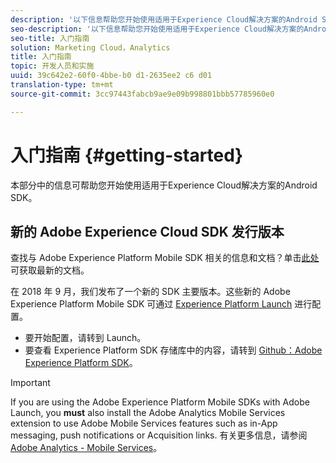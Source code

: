 ```yaml
---
description: '以下信息帮助您开始使用适用于Experience Cloud解决方案的Android SDK '
seo-description: '以下信息帮助您开始使用适用于Experience Cloud解决方案的Android SDK '
seo-title: 入门指南
solution: Marketing Cloud，Analytics
title: 入门指南
topic: 开发人员和实施
uuid: 39c642e2-60f0-4bbe-b0 d1-2635ee2 c6 d01
translation-type: tm+mt
source-git-commit: 3cc97443fabcb9ae9e09b998801bbb57785960e0

---
```



# 入门指南 {#getting-started}

本部分中的信息可帮助您开始使用适用于Experience Cloud解决方案的Android SDK。

## 新的 Adobe Experience Cloud SDK 发行版本

查找与 Adobe Experience Platform Mobile SDK 相关的信息和文档？单击[此处](https://aep-sdks.gitbook.io/docs/)可获取最新的文档。

在 2018 年 9 月，我们发布了一个新的 SDK 主要版本。这些新的 Adobe Experience Platform Mobile SDK 可通过 [Experience Platform Launch](https://www.adobe.com/experience-platform/launch.html) 进行配置。

* 要开始配置，请转到 Launch。
* 要查看 Experience Platform SDK 存储库中的内容，请转到 [Github：Adobe Experience Platform SDK](https://github.com/Adobe-Marketing-Cloud/acp-sdks)。

>[!IMPORTANT]
>
> If you are using the Adobe Experience Platform Mobile SDKs with Adobe Launch, you **must** also install the Adobe Analytics Mobile Services extension to use Adobe Mobile Services features such as in-App messaging, push notifications or Acquisition links. 有关更多信息，请参阅 [Adobe Analytics - Mobile Services](https://aep-sdks.gitbook.io/docs/using-mobile-extensions/adobe-analytics-mobile-services)。
